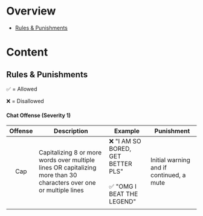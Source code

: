 # Overview

- [Rules & Punishments](#chat-offense-severity-1)


# Content

## Rules & Punishments

:white_check_mark: = Allowed  

:x: = Disallowed



#### Chat Offense (Severity 1)

| Offense |                                                     Description                                                     |                                           Example                                           |                Punishment                |
|:-------:| ------------------------------------------------------------------------------------------------------------------- | ------------------------------------------------------------------------------------------- | ---------------------------------------- |
|   Cap   | Capitalizing 8 or more words over multiple lines OR capitalizing more than 30 characters over one or multiple lines | :x: "I AM SO BORED, GET BETTER PLS" <br /><br /> :white_check_mark: "OMG I BEAT THE LEGEND" | Initial warning and if continued, a mute |
|         |                                                                                                                     |                                                                                             |                                          |
